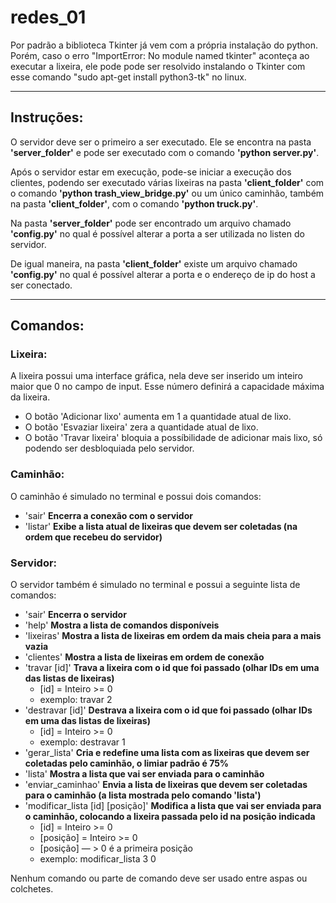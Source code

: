 # redes_01

Por padrão a biblioteca Tkinter já vem com a própria instalação do python. Porém, caso o erro "ImportError: No module named tkinter"
aconteça ao executar a lixeira, ele pode pode ser resolvido instalando o Tkinter com esse comando "sudo apt-get install python3-tk"
no linux.

---

## Instruções:

O servidor deve ser o primeiro a ser executado. Ele se encontra na pasta **'server_folder'** e pode ser executado
com o comando **'python server.py'**.

Após o servidor estar em execução, pode-se iniciar a execução dos clientes, podendo ser executado várias lixeiras
na pasta **'client_folder'** com o comando **'python trash_view_bridge.py'** ou um único caminhão, também na pasta
**'client_folder'**, com o comando **'python truck.py'**.

Na pasta **'server_folder'** pode ser encontrado um arquivo chamado **'config.py'** no qual é possível alterar a
porta a ser utilizada no listen do servidor.

De igual maneira, na pasta **'client_folder'** existe um arquivo chamado **'config.py'** no qual é possível
alterar a porta e o endereço de ip do host a ser conectado.

---

## Comandos:

### Lixeira:
A lixeira possui uma interface gráfica, nela deve ser inserido um inteiro maior que 0 no campo de input.
Esse número definirá a capacidade máxima da lixeira.

- O botão 'Adicionar lixo' aumenta em 1 a quantidade atual de lixo.
- O botão 'Esvaziar lixeira' zera a quantidade atual de lixo.
- O botão 'Travar lixeira' bloquia a possíbilidade de adicionar mais lixo, só podendo ser desbloquiada pelo servidor.

### Caminhão:
O caminhão é simulado no terminal e possui dois comandos:

- 'sair' **Encerra a conexão com o servidor**
- 'listar' **Exibe a lista atual de lixeiras que devem ser coletadas (na ordem que recebeu do servidor)**

### Servidor:
O servidor também é simulado no terminal e possui a seguinte lista de comandos:

- 'sair' **Encerra o servidor**
- 'help' **Mostra a lista de comandos disponíveis**
- 'lixeiras' **Mostra a lista de lixeiras em ordem da mais cheia para a mais vazia** 
- 'clientes' **Mostra a lista de lixeiras em ordem de conexão**
- 'travar [id]' **Trava a lixeira com o id que foi passado (olhar IDs em uma das listas de lixeiras)**
    - [id] = Inteiro >= 0
    - exemplo: travar 2
- 'destravar [id]' **Destrava a lixeira com o id que foi passado (olhar IDs em uma das listas de lixeiras)**
    - [id] = Inteiro >= 0
    - exemplo: destravar 1
- 'gerar_lista' **Cria e redefine uma lista com as lixeiras que devem ser coletadas pelo caminhão, o limiar padrão é 75%** 
- 'lista' **Mostra a lista que vai ser enviada para o caminhão**
- 'enviar_caminhao' **Envia a lista de lixeiras que devem ser coletadas para o caminhão (a lista mostrada pelo comando 'lista')**
- 'modificar_lista [id] [posição]' **Modifica a lista que vai ser enviada para o caminhão, colocando a lixeira passada pelo id na posição indicada**
    - [id] = Inteiro >= 0
    - [posição] = Inteiro >= 0
    - [posição] — > 0 é a primeira posição
    - exemplo: modificar_lista 3 0
    
Nenhum comando ou parte de comando deve ser usado entre aspas ou colchetes.

